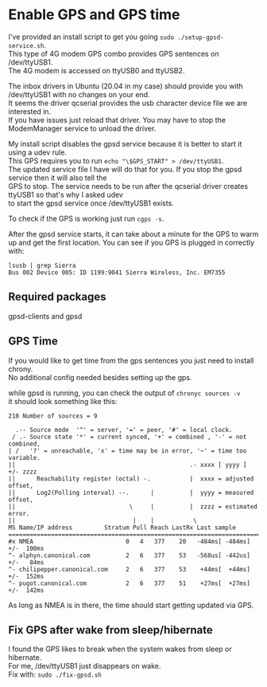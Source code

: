 # Enable GPS and GPS time
I've provided an install script to get you going `sudo ./setup-gpsd-service.sh`.  
This type of 4G modem GPS combo provides GPS sentences on /dev/ttyUSB1.  
The 4G modem is accessed on ttyUSB0 and ttyUSB2.  

The inbox drivers in Ubuntu (20.04 in my case) should provide you with /dev/ttyUSB1 with no changes on your end.  
It seems the driver qcserial provides the usb character device file we are interested in.  
If you have issues just reload that driver. You may have to stop the ModemManager service to unload the driver.  

My install script disables the gpsd service because it is better to start it using a udev rule.  
This GPS requires you to run `echo "\$GPS_START" > /dev/ttyUSB1`.  
The updated service file I have will do that for you. If you stop the gpsd service then it will also tell the  
GPS to stop.
The service needs to be run after the qcserial driver creates ttyUSB1 so that's why I asked udev  
to start the gpsd service once /dev/ttyUSB1 exists.  

To check if the GPS is working just run `cgps -s`.

After the gpsd service starts, it can take about a minute for the GPS to warm up and get the first location.
You can see if you GPS is plugged in correctly with:
```
lsusb | grep Sierra
Bus 002 Device 005: ID 1199:9041 Sierra Wireless, Inc. EM7355
```

## Required packages
gpsd-clients and gpsd

## GPS Time
If you would like to get time from the gps sentences you just need to install chrony.  
No additional config needed besides setting up the gps.  

while gpsd is running, you can check the output of `chronyc sources -v`  
it should look something like this:  
```
210 Number of sources = 9

  .-- Source mode  '^' = server, '=' = peer, '#' = local clock.
 / .- Source state '*' = current synced, '+' = combined , '-' = not combined,
| /   '?' = unreachable, 'x' = time may be in error, '~' = time too variable.
||                                                 .- xxxx [ yyyy ] +/- zzzz
||      Reachability register (octal) -.           |  xxxx = adjusted offset,
||      Log2(Polling interval) --.      |          |  yyyy = measured offset,
||                                \     |          |  zzzz = estimated error.
||                                 |    |           \
MS Name/IP address         Stratum Poll Reach LastRx Last sample
===============================================================================
#x NMEA                          0   4   377    20   -484ms[ -484ms] +/-  100ms
^- alphyn.canonical.com          2   6   377    53   -568us[ -442us] +/-   84ms
^- chilipepper.canonical.com     2   6   377    53    +44ms[  +44ms] +/-  152ms
^- pugot.canonical.com           2   6   377    51    +27ms[  +27ms] +/-  142ms
```
As long as NMEA is in there, the time should start getting updated via GPS.

## Fix GPS after wake from sleep/hibernate
I found the GPS likes to break when the system wakes from sleep or hibernate.  
For me, /dev/ttyUSB1 just disappears on wake.  
Fix with: `sudo ./fix-gpsd.sh`
